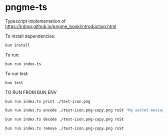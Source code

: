 # pngme-ts

Typescript implementation of https://jrdngr.github.io/pngme_book/introduction.html

To install dependencies:

```bash
bun install
```

To run:

```bash
bun run index.ts
```

To run test:

```bash
bun test
```

TO RUN FROM BUN ENV

```bash
bun run index.ts print ./test-icon.png
```

```bash
bun run index.ts encode ./test-icon.png-copy.png ruSt "My secret message!"
```

```bash
bun run index.ts decode ./test-icon.png-copy.png ruSt
```

```bash
bun run index.ts remove ./test-icon.png-copy.png ruSt
```
